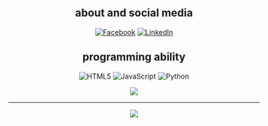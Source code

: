 <div align="center" width="50">


## about and social media

[![Facebook](https://img.shields.io/badge/Facebook-%231877F2.svg?logo=Facebook&logoColor=white)](https://facebook.com/YOSHIII404) [![LinkedIn](https://img.shields.io/badge/LinkedIn-%230077B5.svg?logo=linkedin&logoColor=white)](https://linkedin.com/in/yoshii-dev-467659270) 
## programming ability

![HTML5](https://img.shields.io/badge/html5-%23E34F26.svg?style=flat&logo=html5&logoColor=white) ![JavaScript](https://img.shields.io/badge/javascript-%23323330.svg?style=flat&logo=javascript&logoColor=%23F7DF1E) ![Python](https://img.shields.io/badge/python-3670A0?style=flat&logo=python&logoColor=ffdd54)

![](https://github-readme-stats.vercel.app/api/top-langs/?username=Yoshii-Dev&theme=solarized-dark&hide_border=false&include_all_commits=false&count_private=false&layout=compact)

---
[![](https://visitcount.itsvg.in/api?id=Yoshii-Dev&label=Pengunjung%20Harian&pretty=true)](https://visitcount.itsvg.in)




